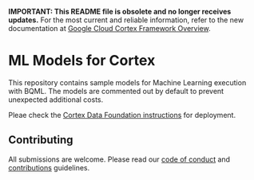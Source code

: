 **IMPORTANT: This README file is obsolete and no longer receives updates.** For the most current and reliable information, refer to the new documentation at [Google Cloud Cortex Framework Overview](https://cloud.google.com/cortex/docs/overview).

# ML Models for Cortex

This repository contains sample models for Machine Learning execution with BQML. The models are commented out by default to prevent unexpected additional costs.

Pleae check the [Cortex Data Foundation instructions](https://github.com/GoogleCloudPlatform/cortex-data-foundation) for deployment.
## Contributing

All submissions are welcome. Please read our [code of conduct](docs/code-of-conduct.md) and [contributions](docs/contributing.md) guidelines.
